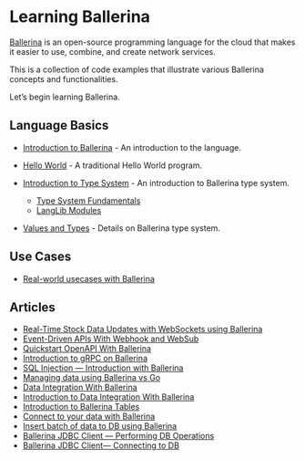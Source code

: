# Learning Ballerina

[Ballerina](ballerina.io/) is an open-source programming language for the cloud that makes it easier to use, combine, and create network services. 

This is a collection of code examples that illustrate various Ballerina concepts and functionalities.

Let’s begin learning Ballerina.

## Language Basics

- [Introduction to Ballerina](introduction.md) - An introduction to the language.

- [Hello World](hello_world.md) - A traditional Hello World program.
- [Introduction to Type System](type_system.md) - An introduction to Ballerina type system.
    - [Type System Fundamentals](type_system/type_system_fundamentals.md)
    - [LangLib Modules](type_system/langlib.md)
- [Values and Types](values_and_types.md) -  Details on Ballerina type system.

## Use Cases

 - [Real-world usecases with Ballerina](usecases.md)


## Articles

- [Real-Time Stock Data Updates with WebSockets using Ballerina](https://dzone.com/articles/real-time-stock-data-updates-with-websockets-using)
- [Event-Driven APIs With Webhook and WebSub](https://dzone.com/articles/event-driven-apis-with-webhook-and-websub)
- [Quickstart OpenAPI With Ballerina](https://dzone.com/articles/quickstart-openapi-with-ballerina)
- [Introduction to gRPC on Ballerina](https://medium.com/ballerina-techblog/introduction-to-grpc-on-ballerina-7819d98c4e2b)
- [SQL Injection — Introduction with Ballerina](https://medium.com/mycodeideas/sql-injection-introduction-with-ballerina-30b75abad8fe)
- [Managing data using Ballerina vs Go](https://medium.com/ballerina-techblog/managing-data-using-ballerina-vs-go-fcbc9d20f691)
- [Data Integration With Ballerina](https://dzone.com/articles/data-integration-with-ballerina)
- [Introduction to Data Integration With Ballerina](https://dzone.com/articles/introduction-to-data-integration-with-ballerina)
- [Introduction to Ballerina Tables](https://medium.com/ballerina-techblog/introduction-to-ballerina-tables-205286a53752)
- [Connect to your data with Ballerina](https://medium.com/ballerina-techblog/connect-to-your-data-with-ballerina-902b2bad872d)
- [Insert batch of data to DB using Ballerina](https://medium.com/ballerina-techblog/insert-batch-of-data-using-ballerina-4c1a7d72c35e)
- [Ballerina JDBC Client — Performing DB Operations](https://medium.com/ballerina-techblog/ballerina-sql-connector-performing-db-operations-8e555e3688be)
- [Ballerina JDBC Client— Connecting to DB](https://medium.com/ballerina-techblog/ballerina-sql-connector-connecting-to-db-ee31a81c8df6)